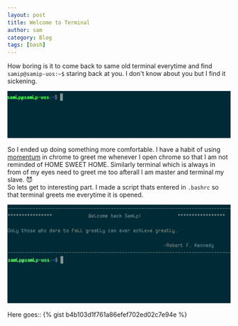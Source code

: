 ```yaml
---
layout: post
title: Welcome to Terminal
author: sam
category: Blog
tags: [bash]
---
```


How boring is it to come back to same old terminal everytime and find `samip@samip-uos:~$` staring back at you. I don't know about you but I find it sickening.  

![Before](/assets/beforewelcome.png)

So I ended up doing something more comfortable. I have a habit of using [momentum](https://chrome.google.com/webstore/detail/momentum/laookkfknpbbblfpciffpaejjkokdgca?hl=en) in chrome to greet me whenever I open chrome so that I am not reminded of HOME SWEET HOME. Similarly terminal which is always in from of my eyes need to greet me too afterall I am master and terminal my slave. :smiling_imp:  
So lets get to interesting part. I made a script thats entered in `.bashrc` so that terminal greets me everytime it is opened. 

![Before](/assets/afterwelcome.png)

Here goes:: 
{% gist b4b103d1f761a86efef702ed02c7e94e %}